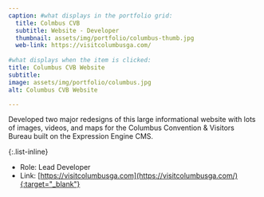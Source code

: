 ```yaml
---
caption: #what displays in the portfolio grid:
  title: Colmbus CVB
  subtitle: Website - Developer
  thumbnail: assets/img/portfolio/columbus-thumb.jpg
  web-link: https://visitcolumbusga.com/
  
#what displays when the item is clicked:
title: Columbus CVB Website
subtitle: 
image: assets/img/portfolio/columbus.jpg
alt: Columbus CVB Website

---
```

Developed two major redesigns of this large informational website with lots of images, videos, and maps for the Columbus Convention & Visitors Bureau built on the Expression Engine CMS.

{:.list-inline} 
- Role: Lead Developer
- Link: [https://visitcolumbusga.com](https://visitcolumbusga.com/){:target="_blank"}
